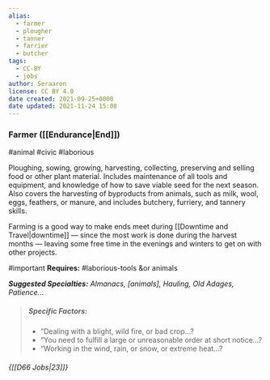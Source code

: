 ```yaml
---
alias:
  - farmer
  - plougher
  - tanner
  - farrier
  - butcher
tags:
  - CC-BY
  - jobs
author: Seraaron
license: CC BY 4.0
date created: 2021-09-25+0000
date updated: 2021-11-24 15:08
---
```


### Farmer ([[Endurance|End]])

#animal #civic #laborious

Ploughing, sowing, growing, harvesting, collecting, preserving and selling food or other plant material. Includes maintenance of all tools and equipment, and knowledge of how to save viable seed for the next season. Also covers the harvesting of byproducts from animals, such as milk, wool, eggs, feathers, or manure,  and includes butchery, furriery, and tannery skills.

Farming is a good way to make ends meet during [[Downtime and Travel|downtime]] — since the most work is done during the harvest months — leaving some free time in the evenings and winters to get on with other projects.

#important **Requires:** #laborious-tools &or animals

_**Suggested Specialties:** Almanacs, [animals], Hauling, Old Adages, Patience..._

> ##### Specific Factors:
>
> - “Dealing with a blight, wild fire, or bad crop...?
> - “You need to fulfill a large or unreasonable order at short notice...?
> - “Working in the wind, rain, or snow, or extreme heat...?

###### {[[D66 Jobs|23]]}
